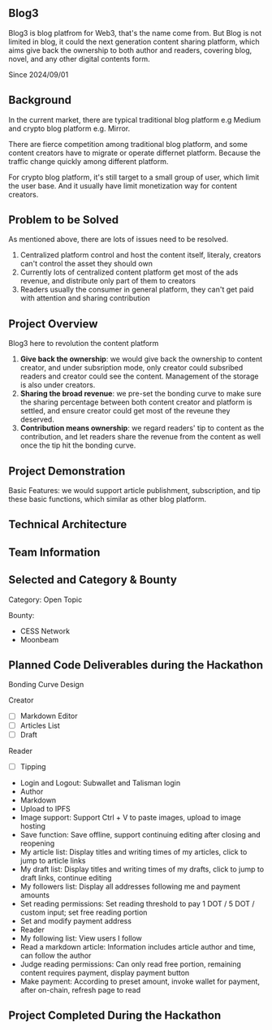 
## Blog3
Blog3 is blog platfrom for Web3, that's the name come from. But Blog is not limited in blog, it could the next generation content sharing platform, which aims give back the ownership to both author and readers, covering blog, novel, and any other digital contents form. 

Since 2024/09/01

## Background

In the current market, there are typical traditional blog platform e.g Medium and crypto blog platform e.g. Mirror. 

There are fierce competition among traditional blog platform, and some content creators have to migrate or operate differnet platform. Because the traffic change quickly among different platform.

For crypto blog platform, it's still target to a small group of user, which limit the user base. And it usually have limit monetization way for content creators.

## Problem to be Solved

As mentioned above, there are lots of issues need to be resolved. 

1. Centralized platform control and host the content itself, literaly, creators can't control the asset they should own
2. Currently lots of centralized content platform get most of the ads revenue, and distribute only part of them to creators
3. Readers usually the consumer in general platform, they can't get paid with attention and sharing contribution



## Project Overview

Blog3 here to revolution the content platform

1. **Give back the ownership**: we would give back the ownership to content creator, and under subsription mode, only creator could subsribed readers and creator could see the content. Management of the storage is also under creators.
2. **Sharing the broad revenue**: we pre-set the bonding curve to make sure the sharing percentage between both content creator and platform is settled, and ensure creator could get most of the reveune they deserved. 
3. **Contribution means ownership**: we regard readers' tip to content as the contribution, and let readers share the revenue from the content as well once the tip hit the bonding curve. 


## Project Demonstration

Basic Features: we would support article publishment, subscription, and tip these basic functions, which similar as other blog platform.



## Technical Architecture


## Team Information


## Selected and Category & Bounty

Category: Open Topic

Bounty: 
- CESS Network
- Moonbeam


## Planned Code Deliverables during the Hackathon

Bonding Curve Design

Creator
- [ ] Markdown Editor
- [ ] Articles List
- [ ] Draft

Reader 
- [ ] Tipping

- Login and Logout: Subwallet and Talisman login
- Author
-   Markdown 
-   Upload to IPFS
-   Image support: Support Ctrl + V to paste images, upload to image hosting
-   Save function: Save offline, support continuing editing after closing and reopening
-   My article list: Display titles and writing times of my articles, click to jump to article links
-   My draft list: Display titles and writing times of my drafts, click to jump to draft links, continue editing
-   My followers list: Display all addresses following me and payment amounts
-   Set reading permissions: Set reading threshold to pay 1 DOT / 5 DOT / custom input; set free reading portion
-   Set and modify payment address
- Reader
-   My following list: View users I follow
-   Read a markdown article: Information includes article author and time, can follow the author
-   Judge reading permissions: Can only read free portion, remaining content requires payment, display payment button
-   Make payment: According to preset amount, invoke wallet for payment, after on-chain, refresh page to read


## Project Completed During the Hackathon
